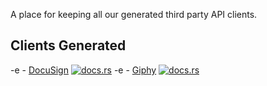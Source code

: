 A place for keeping all our generated third party API clients.

## Clients Generated
-e - [DocuSign](docusign/) [![docs.rs](https://docs.rs/docusign/badge.svg)](https://docs.rs/docusign)
-e - [Giphy](giphy-api/) [![docs.rs](https://docs.rs/giphy-api/badge.svg)](https://docs.rs/giphy-api)
